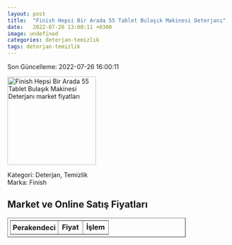 ```yaml
---
layout: post
title:  "Finish Hepsi Bir Arada 55 Tablet Bulaşık Makinesi Deterjanı"
date:   2022-07-26 13:00:11 +0300
image: undefined
categories: deterjan-temizlik
tags: deterjan-temizlik
---
```


Son Güncelleme: 2022-07-26 16:00:11

<img src="undefined" width="200" alt="Finish Hepsi Bir Arada 55 Tablet Bulaşık Makinesi Deterjanı market fiyatları" />

Kategori: Deterjan, Temizlik
<br />
Marka: Finish

<h2>Market ve Online Satış Fiyatları</h2>

<table border="1" style="padding: 5px;width:80%;">
  <tr>
    <td style="padding: 5px;"><strong>Perakendeci</strong></td>
    <td><strong>Fiyat</strong></td>
    <td><strong>İşlem</strong></td>
  </tr>
  
</table>
